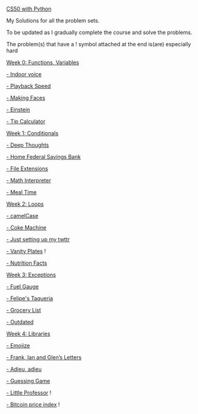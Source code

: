 [CS50 with Python](https://cs50.harvard.edu/python/)

My Solutions for all the problem sets.

To be updated as I gradually complete the course and solve the problems.

The problem(s) that have a ! symbol attached at the end is(are) especially hard


[Week 0: Functions, Variables
](https://github.com/phunhm9798-collab/CS50-with-Python/tree/dcc90d6a5ba19964862f9dc07dfbc36f6776c4ac/Week%200)

[- Indoor voice](https://github.com/phunhm9798-collab/CS50-with-Python/blob/dcc90d6a5ba19964862f9dc07dfbc36f6776c4ac/Week%200/indoor.py)

[- Playback Speed](https://github.com/phunhm9798-collab/CS50-with-Python/blob/dcc90d6a5ba19964862f9dc07dfbc36f6776c4ac/Week%200/playback.py)

[- Making Faces](https://github.com/phunhm9798-collab/CS50-with-Python/blob/dcc90d6a5ba19964862f9dc07dfbc36f6776c4ac/Week%200/faces.py)

[- Einstein](https://github.com/phunhm9798-collab/CS50-with-Python/blob/dcc90d6a5ba19964862f9dc07dfbc36f6776c4ac/Week%200/eistein.py)

[- Tip Calculator](https://github.com/phunhm9798-collab/CS50-with-Python/blob/dcc90d6a5ba19964862f9dc07dfbc36f6776c4ac/Week%200/tip.py)

[Week 1: Conditionals](https://github.com/phunhm9798-collab/CS50-with-Python/tree/dcc90d6a5ba19964862f9dc07dfbc36f6776c4ac/Week%201)

[- Deep Thoughts](https://github.com/phunhm9798-collab/CS50-with-Python/blob/dcc90d6a5ba19964862f9dc07dfbc36f6776c4ac/Week%201/deep.py)

[- Home Federal Savings Bank](https://github.com/phunhm9798-collab/CS50-with-Python/blob/dcc90d6a5ba19964862f9dc07dfbc36f6776c4ac/Week%201/bank.py)

[- File Extensions](https://github.com/phunhm9798-collab/CS50-with-Python/blob/dcc90d6a5ba19964862f9dc07dfbc36f6776c4ac/Week%201/extensions.py)

[- Math Interpreter](https://github.com/phunhm9798-collab/CS50-with-Python/blob/dcc90d6a5ba19964862f9dc07dfbc36f6776c4ac/Week%201/interpreter.py)

[- Meal Time](https://github.com/phunhm9798-collab/CS50-with-Python/blob/dcc90d6a5ba19964862f9dc07dfbc36f6776c4ac/Week%201/meal.py)

[Week 2: Loops](https://github.com/phunhm9798-collab/CS50-with-Python/tree/6e02861e3f868f115d0556c7f76af192494270f8/Week%202)

[- camelCase](https://github.com/phunhm9798-collab/CS50-with-Python/blob/8c39899edcaaedee7bfd03fa4e0d51dcb8fd8e1f/Week%202/camel.py)

[- Coke Machine](https://github.com/phunhm9798-collab/CS50-with-Python/blob/6e02861e3f868f115d0556c7f76af192494270f8/Week%202/coke.py)

[- Just setting up my twttr](https://github.com/phunhm9798-collab/CS50-with-Python/blob/6e02861e3f868f115d0556c7f76af192494270f8/Week%202/twttr.py)

[- Vanity Plates](https://github.com/phunhm9798-collab/CS50-with-Python/blob/6e02861e3f868f115d0556c7f76af192494270f8/Week%202/plates.py) !

[- Nutrition Facts](https://github.com/phunhm9798-collab/CS50-with-Python/blob/6e02861e3f868f115d0556c7f76af192494270f8/Week%202/nutrition.py)

[Week 3: Exceptions](https://github.com/phunhm9798-collab/CS50-with-Python/tree/f74ee16b39493a9ab31a33090050eed6b6bf2b7d/Week%203)

[- Fuel Gauge](https://github.com/phunhm9798-collab/CS50-with-Python/blob/f74ee16b39493a9ab31a33090050eed6b6bf2b7d/Week%203/fuel.py)

[- Felipe's Taqueria](https://github.com/phunhm9798-collab/CS50-with-Python/blob/f74ee16b39493a9ab31a33090050eed6b6bf2b7d/Week%203/taqueria.py)

[- Grocery List](https://github.com/phunhm9798-collab/CS50-with-Python/blob/f74ee16b39493a9ab31a33090050eed6b6bf2b7d/Week%203/grocery.py)

[- Outdated](https://github.com/phunhm9798-collab/CS50-with-Python/blob/f74ee16b39493a9ab31a33090050eed6b6bf2b7d/Week%203/outdated.py)

[Week 4: Libraries](https://github.com/phunhm9798-collab/CS50-with-Python/tree/99bf95840238adc1e24fa6ce6c6e0c656f08abb4/Week%204)

[- Emojize](https://github.com/phunhm9798-collab/CS50-with-Python/blob/99bf95840238adc1e24fa6ce6c6e0c656f08abb4/Week%204/emojize.py)

[- Frank, Ian and Glen’s Letters](https://github.com/phunhm9798-collab/CS50-with-Python/blob/99bf95840238adc1e24fa6ce6c6e0c656f08abb4/Week%204/figlet.py)

[- Adieu, adieu](https://github.com/phunhm9798-collab/CS50-with-Python/blob/99bf95840238adc1e24fa6ce6c6e0c656f08abb4/Week%204/adieu.py)

[- Guessing Game](https://github.com/phunhm9798-collab/CS50-with-Python/blob/99bf95840238adc1e24fa6ce6c6e0c656f08abb4/Week%204/game.py)

[- Little Professor](https://github.com/phunhm9798-collab/CS50-with-Python/blob/99bf95840238adc1e24fa6ce6c6e0c656f08abb4/Week%204/professor.py) !

[- Bitcoin price index](https://github.com/phunhm9798-collab/CS50-with-Python/blob/99bf95840238adc1e24fa6ce6c6e0c656f08abb4/Week%204/bitcoin.py) !

